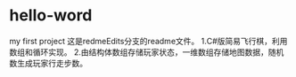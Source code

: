 # hello-word
my first project
这是redmeEdits分支的readme文件。
1.C#版简易飞行棋，利用数组和循环实现。
2.由结构体数组存储玩家状态，一维数组存储地图数据，随机数生成玩家行走步数。
